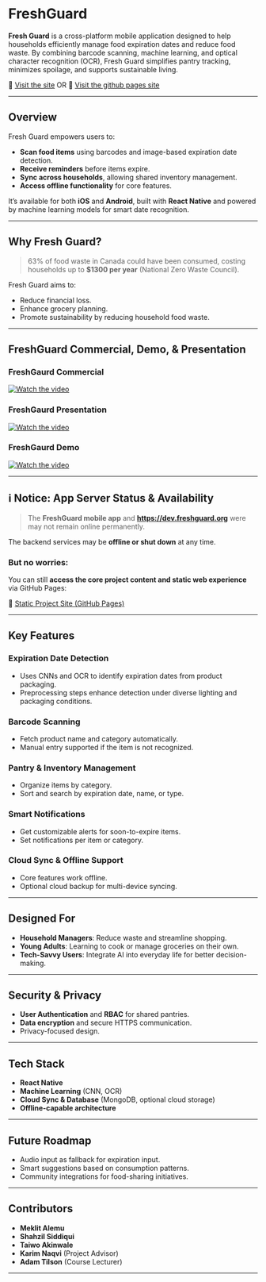 # FreshGuard

**Fresh Guard** is a cross-platform mobile application designed to help households efficiently manage food expiration dates and reduce food waste. By combining barcode scanning, machine learning, and optical character recognition (OCR), Fresh Guard simplifies pantry tracking, minimizes spoilage, and supports sustainable living.

🔗 [Visit the site](https://dev.freshguard.org/)
OR
🔗 [Visit the github pages site](https://fresh-guard.github.io/FreshGuard-App/)

---

## Overview

Fresh Guard empowers users to:
- **Scan food items** using barcodes and image-based expiration date detection.
- **Receive reminders** before items expire.
- **Sync across households**, allowing shared inventory management.
- **Access offline functionality** for core features.

It’s available for both **iOS** and **Android**, built with **React Native** and powered by machine learning models for smart date recognition.

---

## Why Fresh Guard?

> 63% of food waste in Canada could have been consumed, costing households up to **$1300 per year** (National Zero Waste Council).

Fresh Guard aims to:
- Reduce financial loss.
- Enhance grocery planning.
- Promote sustainability by reducing household food waste.

---

## FreshGuard Commercial, Demo, & Presentation

### FreshGaurd Commercial
[![Watch the video](https://img.youtube.com/vi/tS_uiRyErfU/maxresdefault.jpg)](https://youtu.be/tS_uiRyErfU)

### FreshGaurd Presentation
[![Watch the video](https://img.youtube.com/vi/k0UtZ2BnPe8/maxresdefault.jpg)](https://youtu.be/k0UtZ2BnPe8)

### FreshGaurd Demo
[![Watch the video](https://img.youtube.com/vi/iG3PeiawR-M/maxresdefault.jpg)](https://youtu.be/iG3PeiawR-M)

---

## ℹ️ Notice: App Server Status & Availability

> The **FreshGuard mobile app** and **https://dev.freshguard.org** were may not remain online permanently.

The backend services may be **offline or shut down** at any time.

### But no worries:
You can still **access the core project content and static web experience** via GitHub Pages:

🔗 [Static Project Site (GitHub Pages)](https://fresh-guard.github.io/FreshGuard-App/)

---

## Key Features

### Expiration Date Detection
- Uses CNNs and OCR to identify expiration dates from product packaging.
- Preprocessing steps enhance detection under diverse lighting and packaging conditions.

### Barcode Scanning
- Fetch product name and category automatically.
- Manual entry supported if the item is not recognized.

### Pantry & Inventory Management
- Organize items by category.
- Sort and search by expiration date, name, or type.

### Smart Notifications
- Get customizable alerts for soon-to-expire items.
- Set notifications per item or category.

### Cloud Sync & Offline Support
- Core features work offline.
- Optional cloud backup for multi-device syncing.

---

## Designed For

- **Household Managers**: Reduce waste and streamline shopping.
- **Young Adults**: Learning to cook or manage groceries on their own.
- **Tech-Savvy Users**: Integrate AI into everyday life for better decision-making.

---

## Security & Privacy

- **User Authentication** and **RBAC** for shared pantries.
- **Data encryption** and secure HTTPS communication.
- Privacy-focused design.

---

## Tech Stack

- **React Native**
- **Machine Learning** (CNN, OCR)
- **Cloud Sync & Database** (MongoDB, optional cloud storage)
- **Offline-capable architecture**

---

## Future Roadmap

- Audio input as fallback for expiration input.
- Smart suggestions based on consumption patterns.
- Community integrations for food-sharing initiatives.

---

## Contributors

- **Meklit Alemu**
- **Shahzil Siddiqui**
- **Taiwo Akinwale**
- **Karim Naqvi** (Project Advisor)
- **Adam Tilson** (Course Lecturer)

---

